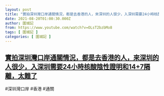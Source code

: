```yaml
---
layout: post
title: "實拍深圳灣口岸通關情況，都是去香港的人，來深圳的人很少，入深圳需要24小時核酸陰性證明和14+7隔離，太難了"
date: 2021-08-20T01:00:30.000Z
author: 圍城記
from: https://www.youtube.com/watch?v=OLsT2bzbMo8
tags: [ 圍城記 ]
categories: [ 圍城記 ]
---
```

<!--1629421230000-->
[實拍深圳灣口岸通關情況，都是去香港的人，來深圳的人很少，入深圳需要24小時核酸陰性證明和14+7隔離，太難了](https://www.youtube.com/watch?v=OLsT2bzbMo8)
------

<div>
#深圳灣口岸 #香港 #通關
</div>
